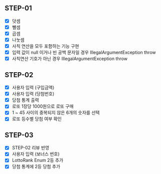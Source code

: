 ## STEP-01

* [X] 덧셈
* [X] 뺄셈
* [X] 곱셈
* [X] 나눗셈
* [X] 사칙 연산을 모두 포함하는 기능 구현
* [X] 입력 값이 null 이거나 빈 공백 문자일 경우 IllegalArgumentException throw
* [X] 사칙연산 기호가 아닌 경우 IllegalArgumentException throw

## STEP-02

* [X] 사용자 입력 (구입금액)
* [X] 사용자 입력 (당첨번호)
* [X] 당첨 통계 출력
* [X] 로또 1장당 1000원으로 로또 구매
* [X] 1 ~ 45 사이의 중복되지 않은 6개의 숫자를 선택
* [X] 로또 등수별 당첨 여부 확인

## STEP-03

* [X] STEP-02 리뷰 반영
* [X] 사용자 입력 (보너스 번호)
* [X] LottoRank Enum 2등 추가
* [X] 당첨 통계에 2등 당첨 추가